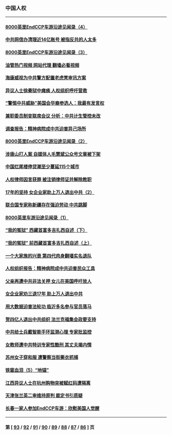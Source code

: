 ### 中国人权
---
#### [8000英里EndCCP车游沿途见闻录（4）](../../pages/ncid278/n13805546.md?08220445) 
#### [中共网信办清理近14亿账号 被指反共的人太多](../../pages/ncid278/n13806772.md?08220445) 
#### [8000英里EndCCP车游沿途见闻录（3）](../../pages/ncid278/n13805468.md?08220445) 
#### [油管热门视频 网站代理 翻墙必看视频](http://209.222.30.114:81/youtube.html?08220445)
#### [海康威视为中共警方配置老虎凳审讯方案](../../pages/ncid278/n13798469.md?08220445) 
#### [异议人士徐秦狱中瘫痪 人权组织呼吁营救](../../pages/ncid278/n13806665.md?08220445) 
#### [“警惕中共威胁”美国会华裔参选人：我最有发言权](../../pages/ncid278/n13806422.md?08220445) 
#### [兼职委员制变联席会议 分析：中共计生管控未改](../../pages/ncid278/n13806395.md?08220445) 
#### [调查报告：精神病院成中共迫害异己场所](../../pages/ncid278/n13806163.md?08220445) 
#### [8000英里EndCCP车游沿途见闻录（2）](../../pages/ncid278/n13805436.md?08220445) 
#### [涉唐山打人案 自媒体人毛慧斌公众号文章被下架](../../pages/ncid278/n13806105.md?08220445) 
#### [中国烂尾楼停贷潮至少蔓延115个城市](../../pages/ncid278/n13805842.md?08220445) 
#### [人权律师因言获罪 被注销律师证并解除教职](../../pages/ncid278/n13805685.md?08220445) 
#### [17年的坚持 女企业家助上万人退出中共（2）](../../pages/ncid278/n13804755.md?08220445) 
#### [联合国专家称新疆存在强迫劳动 中共跳脚](../../pages/ncid278/n13805421.md?08220445) 
#### [8000英里车游沿途见闻录（1）](../../pages/ncid278/n13804859.md?08220445) 
#### [“我的冤狱” 西藏首富多吉扎西自述（下）](../../pages/ncid278/n13805367.md?08220445) 
#### [“我的冤狱” 前西藏首富多吉扎西自述（上）](../../pages/ncid278/n13805057.md?08220445) 
#### [一个大家族的兴衰 第四代肉身翻墙实名退队](../../pages/ncid278/n13804661.md?08220445) 
#### [人权组织报告：精神病院成中共迫害民众工具](../../pages/ncid278/n13804311.md?08220445) 
#### [父亲再遭中共非法关押 女儿在美国呼吁放人](../../pages/ncid278/n13804643.md?08220445) 
#### [女企业家劝三退17年 助上万人退出中共](../../pages/ncid278/n13803984.md?08220445) 
#### [用大数据迫害法轮功 临沂多名参与官员落马](../../pages/ncid278/n13803374.md?08220445) 
#### [贺四亿人退出中共组织 法兰克福集会政要支持](../../pages/ncid278/n13803117.md?08220445) 
#### [中共给士兵戴智能手环监测心理 专家批监控](../../pages/ncid278/n13803076.md?08220445) 
#### [女教师遭中共特训专家性酷刑 其丈夫揭内情](../../pages/ncid278/n13802924.md?08220445) 
#### [苏州女子穿和服 遭警察当街撕衣抓捕](../../pages/ncid278/n13802941.md?08220445) 
#### [铁窗血泪（5）“地锚”](../../pages/ncid278/n13801004.md?08220445) 
#### [江西异议人士在杭州购物突被赋红码遭隔离](../../pages/ncid278/n13802167.md?08220445) 
#### [天津张兰英二审维持原判 裁定书引质疑](../../pages/ncid278/n13802123.md?08220445) 
#### [长春一家人参加EndCCP车游：欣慰美国人觉醒](../../pages/ncid278/n13801543.md?08220445) 

---
#### 第 [ [93](./93.md?08220445) / [92](./92.md?08220445) / [91](./91.md?08220445) / [90](./90.md?08220445) / [89](./89.md?08220445) / [88](./88.md?08220445) / [87](./87.md?08220445) / [86](./86.md?08220445) ] 页
